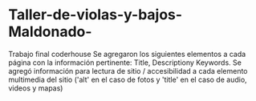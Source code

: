 # Taller-de-violas-y-bajos-Maldonado-
Trabajo final coderhouse
Se agregaron los siguientes elementos a cada página con la información pertinente: Title, Descriptiony Keywords.
Se agregó información para lectura de sitio / accesibilidad a cada elemento multimedia del sitio ('alt' en el caso de fotos y 'title' en el caso de audio, videos y mapas)
